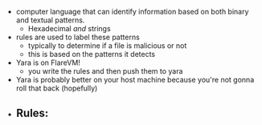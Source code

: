 - computer language that can identify information based on both binary and textual patterns.
	- Hexadecimal _and_ strings
- rules are used to label these patterns
	- typically to determine if a file is malicious or not
	- this is based on the patterns it detects
- Yara is on FlareVM!
	- you write the rules and then push them to yara
- Yara is probably better on your host machine because you're not gonna roll that back (hopefully)
- Rules:
	- 